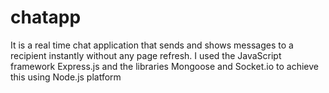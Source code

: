 # chatapp
It is a real time chat application that sends and shows
messages to a recipient instantly without any page refresh.
I used the JavaScript framework Express.js and
the libraries Mongoose and Socket.io to achieve this
using Node.js platform
